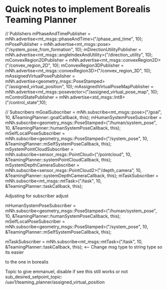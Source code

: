 # Quick notes to implement Borealis Teaming Planner

// Publishers
mPhaseAndTimePublisher = mNh.advertise<mt_msgs::phaseAndTime>("/phase_and_time", 10);
mPosePublisher = mNh.advertise<mt_msgs::pose>("/system_pose_from_formation", 10);
mDirectionUtilityPublisher = mNh.advertise<mt_msgs::angleIndexAndUtility>("/direction_utility", 10);
mConvexRegion2DPublisher = mNh.advertise<mt_msgs::convexRegion2D>("/convex_region_2D", 10);
mConvexRegion3DPublisher = mNh.advertise<mt_msgs::convexRegion3D>("/convex_region_3D", 10);
mAssignedVirtualPosePublisher = mNh.advertise<geometry_msgs::PoseStamped>("/assigned_virtual_position", 10);
mAssignedVirtualPoseMapPublisher = mNh.advertise<mt_msgs::posevector>("/assigned_virtual_pose_map", 10);
mControlStatePublisher = mNh.advertise<std_msgs::Int8>("/control_state",10);

// Subscribers 
mGoalSubscriber = mNh.subscribe<mt_msgs::pose>("/goal", 10, &TeamingPlanner::goalCallback, this);
mHumanSystemPoseSubscriber = mNh.subscribe<geometry_msgs::PoseStamped>("/human/system_pose", 10, &TeamingPlanner::humanSystemPoseCallback, this);
mSelfLocalPoseSubscriber = mNh.subscribe<geometry_msgs::PoseStamped>("/system_pose", 10, &TeamingPlanner::mSelfSystemPoseCallback, this);
mSystemPointCloudSubscriber = mNh.subscribe<sensor_msgs::PointCloud>("/pointcloud", 10, &TeamingPlanner::systemPointCloudCallback, this);
mSystemDepthCameraSubscriber = mNh.subscribe<sensor_msgs::PointCloud2>("/depth_camera", 10, &TeamingPlanner::systemDepthCameraCallback, this);
mTaskSubscriber = mNh.subscribe<mt_msgs::mtTask>("/task", 10, &TeamingPlanner::taskCallback, this);

Adjusting for subscriber adjust 

mHumanSystemPoseSubscriber = mNh.subscribe<geometry_msgs::PoseStamped>("/human/system_pose", 10, &TeamingPlanner::humanSystemPoseCallback, this);
mSelfLocalPoseSubscriber = mNh.subscribe<geometry_msgs::PoseStamped>("/system_pose", 10, &TeamingPlanner::mSelfSystemPoseCallback, this);

mTaskSubscriber = mNh.subscribe<mt_msgs::mtTask>("/task", 10, &TeamingPlanner::taskCallback, this); <-- Change msg type to string type so its easier

to the one in borealis

Topic to give emmanuel, disable if see this still works or not
sub_desired_setpoint_topic: /uav1/teaming_planner/assigned_virtual_position
